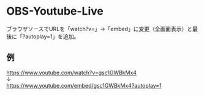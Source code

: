 # OBS-Youtube-Live
ブラウザソースでURLを「watch?v=」→「embed」に変更（全画面表示）と最後に「?autoplay=1」を追加。
## 例
https://www.youtube.com/watch?v=gsc1GWBkMx4  
↓  
https://www.youtube.com/embed/gsc1GWBkMx4?autoplay=1  
